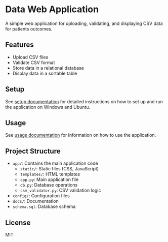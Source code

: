 # Data Web Application

A simple web application for uploading, validating, and displaying CSV data for patients outcomes.

## Features

- Upload CSV files
- Validate CSV format
- Store data in a relational database
- Display data in a sortable table

## Setup

See [setup documentation](docs/setup.md) for detailed instructions on how to set up and run the application on Windows and Ubuntu.

## Usage

See [usage documentation](docs/usage.md) for information on how to use the application.

## Project Structure

- `app/`: Contains the main application code
  - `static/`: Static files (CSS, JavaScript)
  - `templates/`: HTML templates
  - `app.py`: Main application file
  - `db.py`: Database operations
  - `csv_validator.py`: CSV validation logic
- `config/`: Configuration files
- `docs/`: Documentation
- `schema.sql`: Database schema

## License

MIT 